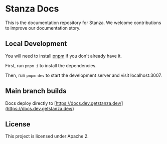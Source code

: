 # Stanza Docs

This is the documentation repository for Stanza. We welcome contributions to improve our documentation story.

## Local Development

You will need to install [pnpm](https://pnpm.io/) if you don't already have it.

First, run `pnpm i` to install the dependencies.

Then, run `pnpm dev` to start the development server and visit localhost:3007.

## Main branch builds
Docs deploy directly to [https://docs.dev.getstanza.dev/](https://docs.dev.getstanza.dev/)

## License

This project is licensed under Apache 2.
